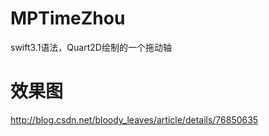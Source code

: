 # MPTimeZhou
swift3.1语法，Quart2D绘制的一个拖动轴

# 效果图
http://blog.csdn.net/bloody_leaves/article/details/76850635
